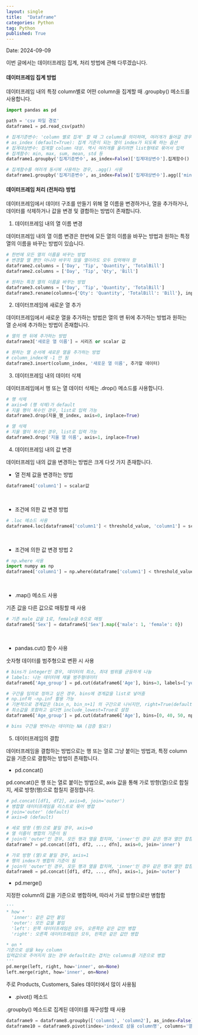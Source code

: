 ```yaml
---
layout: single
title:  "Dataframe"
categories: Python
tag: Python
published: True
---
```


Date: 2024-09-09

이번 글에서는 데이터프레임 집계, 처리 방법에 관해 다루겠습니다.  

#### 데이터프레임 집계 방법

데이터프레임 내의 특정 column별로 어떤 column을 집계할 때 .groupby() 메소드를 사용합니다.

```python
import pandas as pd

path = 'csv 파일 경로'
dataframe1 = pd.read_csv(path)

# 집계기준변수: 'column 별로 집계' 할 때 그 column을 의미하며, 여러개가 들어갈 경우 list형태로 묶어서 입력
# as_index (default=True): 집계 기준이 되는 열이 index가 되도록 하는 옵션
# 집계대상변수: 집계할 column 대상. 역시 여러개를 올리려면 list형태로 묶어서 입력
# 집계함수: min, max, sum, mean, std 등
dataframe1.groupby('집계기준변수', as_index=False)['집계대상변수'].집계함수()

# 집계함수를 여러개 동시에 사용하는 경우, .agg() 사용
dataframe1.groupby('집계기준변수', as_index=False)['집계대상변수'].agg(['min', 'max', 'mean'])
```

#### 데이터프레임 처리 (전처리) 방법

데이터프레임에서 데이터 구조를 만들기 위해 열 이름을 변경하거나, 열을 추가하거나, 데이터를 삭제하거나 값을 변경 및 결합하는 방법이 존재합니다.

1. 데이터프레임 내의 열 이름 변경  

데이터프레임 내의 열 이름 변경은 한번에 모든 열의 이름을 바꾸는 방법과 원하는 특정 열의 이름을 바꾸는 방법이 있습니다.

```python
# 한번에 모든 열의 이름을 바꾸는 방법
# 변경할 열 뿐만 아니라 바꾸지 않을 열이라도 모두 입력해야 함
dataframe2.columns = ['Day', 'Tip', 'Quantity', 'TotalBill']
dataframe2.columns = ['Day', 'Tip', 'Qty', 'Bill']

# 원하는 특정 열의 이름을 바꾸는 방법
dataframe3.columns = ['Day', 'Tip', 'Quantity', 'TotalBill']
dataframe3.rename(columns={'Qty': 'Quantity', 'TotalBill': 'Bill'}, inplace=True)
```

2. 데이터프레임에 새로운 열 추가

데이터프레임에서 새로운 열을 추가하는 방법은 열의 맨 뒤에 추가하는 방법과 원하는 열 순서에 추가하는 방법이 존재합니다.

```python
# 열의 맨 뒤에 추가하는 방법
dataframe3['새로운 열 이름'] = 시리즈 or scalar 값

# 원하는 열 순서에 새로운 열을 추가하는 방법
# column_index에 -1 안 됨
dataframe3.insert(column_index, '새로운 열 이름', 추가할 데이터)
```

3. 데이터프레임 내의 데이터 삭제

데이터프레임에서 행 또는 열 데이터 삭제는 .drop() 메소드를 사용합니다.

```python
# 행 삭제
# axis=0 (행 삭제)가 default
# 지울 행이 복수인 경우, list로 입력 가능
dataframe3.drop(지울_행_index, axis=0, inplace=True)

# 열 삭제
# 지울 열이 복수인 경우, list로 입력 가능
dataframe3.drop('지울 열 이름', axis=1, inplace=True)
```

4. 데이터프레임 내의 값 변경

데이터프레임 내의 값을 변경하는 방법은 크게 다섯 가지 존재합니다.

* 열 전체 값을 변경하는 방법

```python
dataframe4['column1'] = scalar값
```

<br/>

* 조건에 의한 값 변경 방법

```python
# .loc 메소드 사용
dataframe4.loc[dataframe4['column1'] < threshold_value, 'column1'] = scalar값
``` 

<br/>

* 조건에 의한 값 변경 방법 2

```python
# np.where 사용
import numpy as np
dataframe4['column1'] = np.where(dataframe['column1'] < threshold_value, 참일_때_값, 거짓일_때_값)
```

<br/>

* .map() 메소드 사용

기존 값을 다른 값으로 매핑할 때 사용

```python
# 기존 male 값을 1로, female을 0으로 매핑
dataframe5['Sex'] = dataframe5['Sex'].map({'male': 1, 'female': 0})
```

<br/>

* pandas.cut() 함수 사용

숫자형 데이터를 범주형으로 변환 시 사용

```python
# bins가 integer인 경우, 데이터의 최소, 최대 범위를 균등하게 나눔
# labels: 나눈 데이터에 채울 범주형데이터
dataframe6['Age_group'] = pd.cut(dataframe6['Age'], bins=3, labels=['young', 'junior', 'senior'])

# 구간을 임의로 정하고 싶은 경우, bins에 경계값을 list로 넣어줌
# np.inf와 -np.inf 활용 가능
# 기본적으로 경계값은 (bin_n, bin_n+1] 의 구간으로 나뉘지만, right=True(default)를 수정하여 변경 가능
# 최소값을 포함하고 싶다면 include_lowest=True로 설정
dataframe6['Age_group'] = pd.cut(dataframe6['Age'], bins=[0, 40, 50, np.inf], labels=['young', 'junior', 'senior'])

# bins 구간을 벗어나는 데이터는 NA (검증 필요!)
```

5. 데이터프레임의 결합

데이터프레임을 결합하는 방법으로는 행 또는 열로 그냥 붙이는 방법과, 특정 column 값을 기준으로 결합하는 방법이 존재합니다.

* pd.concat()

pd.concat()은 행 또는 열로 붙이는 방법으로, axis 값을 통해 가로 방향(열)으로 합칠지, 세로 방향(행)으로 합칠지 결정합니다.

```python
# pd.concat([df1, df2], axis=0, join='outer')
# 병합할 데이터프레임을 리스트로 묶어 병합
# join='outer' (default)
# axis=0 (default)

# 세로 방향 (행)으로 붙일 경우, axis=0
# 열 이름이 병합의 기준이 됨
# join이 'outer'인 경우, 모든 행과 열을 합치며, 'inner'인 경우 같은 행과 열만 합침
dataframe7 = pd.concat([df1, df2, ..., dfn], axis=0, join='inner')

# 가로 방향 (열)로 붙일 경우, axis=1
# 행의 index가 병합의 기준이 됨
# join이 'outer'인 경우, 모둔 행과 열을 합치며, 'inner'인 경우 같은 행과 열만 합침
dataframe8 = pd.concat([df1, df2, ..., dfn], axis=1, join='outer')
```

* pd.merge()

지정한 column의 값을 기준으로 병합하며, 따라서 가로 방향으로만 병합함

```python
'''
* how *
  'inner': 같은 값만 붙임
  'outer': 모든 값을 붙임
  'left': 왼쪽 데이터프레임은 모두, 오른쪽은 같은 값만 병합
  'right': 오른쪽 데이터프레임은 모두, 왼쪽은 같은 값만 병합

* on *
기준으로 삼을 key column
입력값으로 주어지지 않는 경우 default로는 겹치는 columns를 기준으로 병합
'''
pd.merge(left, right, how='inner', on=None)
left.merge(right, how='inner', on=None)
```

주로 Products, Customers, Sales 데이터에서 많이 사용됨


* .pivot() 메소드

.groupby() 메소드로 집계된 데이터를 재구성할 때 사용

```python
dataframe9 = dataframe8.groupby(['column1', 'column2'], as_index=False)['column3'].function()
dataframe10 = dataframe9.pivot(index='index로 삼을 column명', columns='열로 볼 column명', values='값으로 나타낼 column명')
```